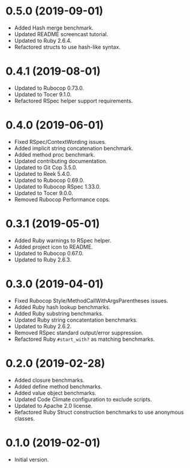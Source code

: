 # 0.5.0 (2019-09-01)

- Added Hash merge benchmark.
- Updated README screencast tutorial.
- Updated to Ruby 2.6.4.
- Refactored structs to use hash-like syntax.

# 0.4.1 (2019-08-01)

- Updated to Rubocop 0.73.0.
- Updated to Tocer 9.1.0.
- Refactored RSpec helper support requirements.

# 0.4.0 (2019-06-01)

- Fixed RSpec/ContextWording issues.
- Added implicit string concatenation benchmark.
- Added method proc benchmark.
- Updated contributing documentation.
- Updated to Git Cop 3.5.0.
- Updated to Reek 5.4.0.
- Updated to Rubocop 0.69.0.
- Updated to Rubocop RSpec 1.33.0.
- Updated to Tocer 9.0.0.
- Removed Rubocop Performance cops.

# 0.3.1 (2019-05-01)

- Added Ruby warnings to RSpec helper.
- Added project icon to README.
- Updated to Rubocop 0.67.0.
- Updated to Ruby 2.6.3.

# 0.3.0 (2019-04-01)

- Fixed Rubocop Style/MethodCallWithArgsParentheses issues.
- Added Ruby hash lookup benchmarks.
- Added Ruby substring benchmarks.
- Updated Ruby string concatentation benchmarks.
- Updated to Ruby 2.6.2.
- Removed RSpec standard output/error suppression.
- Refactored Ruby `#start_with?` as matching benchmarks.

# 0.2.0 (2019-02-28)

- Added closure benchmarks.
- Added define method benchmarks.
- Added value object benchmarks.
- Updated Code Climate configuration to exclude scripts.
- Updated to Apache 2.0 license.
- Refactored Ruby Struct construction benchmarks to use anonymous classes.

# 0.1.0 (2019-02-01)

- Initial version.
